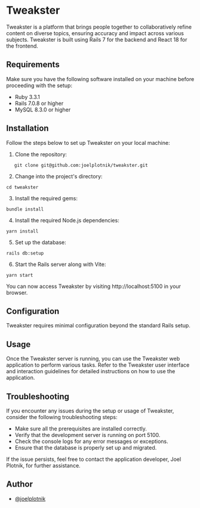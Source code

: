 # Tweakster

Tweakster is a platform that brings people together to collaboratively refine content on diverse topics, ensuring accuracy and impact across various subjects. Tweakster is built using Rails 7 for the backend and React 18 for the frontend.

## Requirements

Make sure you have the following software installed on your machine before proceeding with the setup:

- Ruby 3.3.1
- Rails 7.0.8 or higher
- MySQL 8.3.0 or higher

## Installation

Follow the steps below to set up Tweakster on your local machine:

1. Clone the repository:

```shell
   git clone git@github.com:joelplotnik/tweakster.git
```

2. Change into the project's directory:

```shell
cd tweakster
```

3. Install the required gems:

```shell
bundle install
```

4. Install the required Node.js dependencies:

```shell
yarn install
```

5. Set up the database:

```shell
rails db:setup
```

6. Start the Rails server along with Vite:

```shell
yarn start
```

You can now access Tweakster by visiting http://localhost:5100 in your browser.

## Configuration

Tweakster requires minimal configuration beyond the standard Rails setup.

## Usage

Once the Tweakster server is running, you can use the Tweakster web application to perform various tasks. Refer to the Tweakster user interface and interaction guidelines for detailed instructions on how to use the application.

## Troubleshooting

If you encounter any issues during the setup or usage of Tweakster, consider the following troubleshooting steps:

- Make sure all the prerequisites are installed correctly.
- Verify that the development server is running on port 5100.
- Check the console logs for any error messages or exceptions.
- Ensure that the database is properly set up and migrated.

If the issue persists, feel free to contact the application developer, Joel Plotnik, for further assistance.

## Author

- [@joelplotnik](https://www.github.com/joelplotnik)
